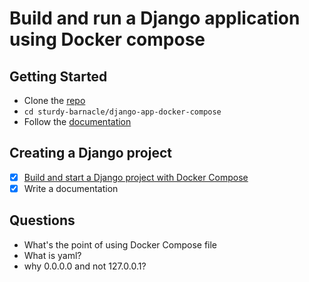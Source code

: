 # Build and run a Django application using Docker compose

## Getting Started

- Clone the [repo](https://github.com/agcdtmr/sturdy-barnacle)
- `cd sturdy-barnacle/django-app-docker-compose`
- Follow the [documentation](https://anj.hashnode.dev/build-and-run-a-django-application-using-docker-compose)


## Creating a Django project

- [x] [Build and start a Django project with Docker Compose](https://www.youtube.com/watch?v=aMqs_y6dZw4&list=PLOLrQ9Pn6cazCfL7v4CdaykNoWMQymM_C&index=2&pp=iAQB)
- [x] Write a documentation

## Questions

- What's the point of using Docker Compose file
- What is yaml?
- why 0.0.0.0 and not 127.0.0.1?
